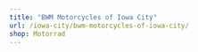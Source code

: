 ```yaml
---
title: "BWM Motorcycles of Iowa City"
url: /iowa-city/bwm-motorcycles-of-iowa-city/
shop: Motorrad
---
```

